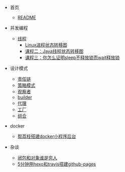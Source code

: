 * 首页
  * [README](README.md)
* 并发编程
  * [线程](并发编程/线程/线程目录.md)
      * [Linux进程状态转移图](并发编程/线程/Linux进程状态转移图.md)
      * [课程二：Java线程状态转移图](并发编程/线程/课程二：Java线程状态转移图.md)
      * [课程三：你怎么证明sleep不释放锁而wait释放锁](并发编程/线程/课程三：你怎么证明sleep不释放锁而wait释放锁.md)
  
* 设计模式

  * [责任链](设计模式之责任链.md)
  * [策略模式](设计模式之策略模式.md)
  * [观察者](设计模式之观察者.md)
  * [builder](设计模式之builder.md)
  * [代理](设计模式之代理.md)
  * [工厂](设计模式之工厂.md)
  * [组合](设计模式之组合模式.md)


* docker

  * [帮荔枝搭建docker小程序后台](帮荔枝搭建docker小程序后台.md)

* 杂谈

  * [闭包和对象谁是穷人](闭包是穷人的对象，对象是穷人的闭包.md)
  * [5分钟用hexo和travis搭建github-pages](5分钟用hexo和travis搭建github-pages.md)
  